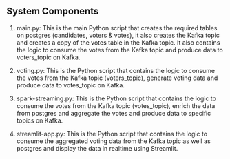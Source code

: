## System Components

1. main.py: This is the main Python script that creates the required tables on postgres (candidates, voters & votes), it also creates the Kafka topic and creates a copy of the votes table in the Kafka topic. It also contains the logic to consume the votes from the Kafka topic and produce data to voters_topic on Kafka.

2. voting.py: This is the Python script that contains the logic to consume the votes from the Kafka topic (voters_topic), generate voting data and produce data to votes_topic on Kafka.

3. spark-streaming.py: This is the Python script that contains the logic to consume the votes from the Kafka topic (votes_topic), enrich the data from postgres and aggregate the votes and produce data to specific topics on Kafka.

4. streamlit-app.py: This is the Python script that contains the logic to consume the aggregated voting data from the Kafka topic as well as postgres and display the data in realtime using Streamlit.
